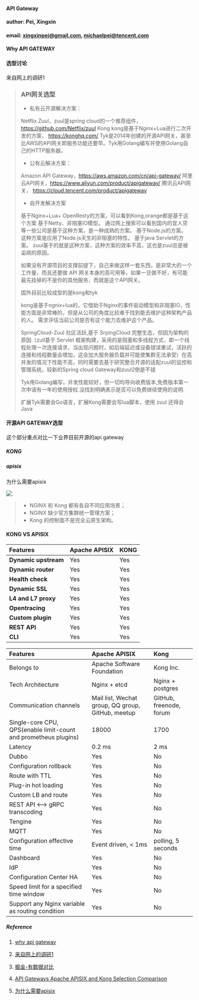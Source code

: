 #### API Gateway

#### author: Pei, Xingxin

#### email: xingxinpei@gmail.com, michaelpei@tencent.com



#### Why API GATEWAY



#### 选型讨论

来自网上的调研1

> ### API网关选型
>
> - 私有云开源解决方案：
>
> Netflix Zuul，zuul是spring cloud的一个推荐组件，https://github.com/Netflix/zuul
> Kong kong是基于Nginx+Lua进行二次开发的方案， https://konghq.com/
> Tyk是2014年创建的开源API网关，甚至比AWS的API网关即服务功能还要早。Tyk用Golang编写并使用Golang自己的HTTP服务器。
>
> - 公有云解决方案：
>
> Amazon API Gateway，https://aws.amazon.com/cn/api-gateway/
> 阿里云API网关，https://www.aliyun.com/product/apigateway/
> 腾讯云API网关， https://cloud.tencent.com/product/apigateway
>
> - 自开发解决方案
>
> 基于Nginx+Lua+ OpenResty的方案，可以看到Kong,orange都是基于这个方案
> 基于Netty、非阻塞IO模型。 通过网上搜索可以看到国内的宜人贷等一些公司是基于这种方案，是一种成熟的方案。
> 基于Node.js的方案。 这种方案是应用了Node.js天生的非阻塞的特性。
> 基于java Servlet的方案。 zuul基于的就是这种方案，这种方案的效率不高，这也是zuul总是被诟病的原因。
>
> 如果没有开源项目的支撑前提下，自己来做这样一套东西，是非常大的一个工作量，而且还要做 API 网关本身的高可用等，如果一旦做不好，有可能最先挂掉的不是你的其他服务，而就是这个API网关。
>
> 国外目前比较成型的是kong和tyk
>
> kong是基于ngnix+lua的，它借助于Nginx的事件驱动模型和非阻塞IO，性能方面是非常棒的，但是从公司的角度比较难于找到能去维护这种架构产品的人。 需求评估当前公司是否有这个能力去维护这个产品。
>
> SpringCloud-Zuul 社区活跃,基于 SrpingCloud 完整生态，但因为架构的原因（zull基于 Servlet 框架构建，采用的是阻塞和多线程方式，即一个线程处理一次连接请求，当出现问题时，如后端延迟或设备错误重试，活跃的连接和线程数量会增加，这会加大服务器负载并可能使集群无法承受）在高并发的情况下性能不高，同时需要去基于研究整合开源的适配zuul的监控和管理系统。较新的Spring cloud Gateway和zuul2倒是不错
>
> Tyk用Golang编写，并发性能较好，但一切均导向收费版本,免费版本第一次申请有一年的使用授权.没找到明确表示是否可以免费继续使用的说明.
>
> 扩展Tyk需要会Go语言，扩展Kong需要会写lua脚本，使用 zuul 还得会Java



#### 开源API GATEWAY选型

这个部分重点对比一下业界目前开源的api gateway

##### KONG

##### apisix

为什么需要apisix

![](https://segmentfault.com/img/remote/1460000040412331)

> - NGINX 和 Kong 都有各自不同应用场景；
> - NGINX 缺少官方集群统一管理方案；
> - Kong 的控制面不是完全云原生架构。



#### KONG VS APISIX

| **Features**         | **Apache APISIX** | **KONG** |
| :------------------- | :---------------- | :------- |
| **Dynamic upstream** | Yes               | Yes      |
| **Dynamic router**   | Yes               | Yes      |
| **Health check**     | Yes               | Yes      |
| **Dynamic SSL**      | Yes               | Yes      |
| **L4 and L7 proxy**  | Yes               | Yes      |
| **Opentracing**      | Yes               | Yes      |
| **Custom plugin**    | Yes               | Yes      |
| **REST API**         | Yes               | Yes      |
| **CLI**              | Yes               | Yes      |

| **Features**                                                 | **Apache APISIX**                                 | **Kong**                |
| :----------------------------------------------------------- | :------------------------------------------------ | :---------------------- |
| Belongs to                                                   | Apache Software Foundation                        | Kong Inc.               |
| Tech Architecture                                            | Nginx + etcd                                      | Nginx + postgres        |
| Communication channels                                       | Mail list, Wechat group, QQ group, GitHub, meetup | GitHub, freenode, forum |
| Single-core CPU, QPS(enable limit-count and prometheus plugins) | 18000                                             | 1700                    |
| Latency                                                      | 0.2 ms                                            | 2 ms                    |
| Dubbo                                                        | Yes                                               | No                      |
| Configuration rollback                                       | Yes                                               | No                      |
| Route with TTL                                               | Yes                                               | No                      |
| Plug-in hot loading                                          | Yes                                               | No                      |
| Custom LB and route                                          | Yes                                               | No                      |
| REST API <--> gRPC transcoding                               | Yes                                               | No                      |
| Tengine                                                      | Yes                                               | No                      |
| MQTT                                                         | Yes                                               | No                      |
| Configuration effective time                                 | Event driven, < 1ms                               | polling, 5 seconds      |
| Dashboard                                                    | Yes                                               | No                      |
| IdP                                                          | Yes                                               | No                      |
| Configuration Center HA                                      | Yes                                               | No                      |
| Speed limit for a specified time window                      | Yes                                               | No                      |
| Support any Nginx variable as routing condition              | Yes                                               | No                      |

##### Reference

1. [why api gateway](https://microservices.io/patterns/apigateway.html)
2. [来自网上的调研1](https://www.daimajiaoliu.com/daima/47973c73d100400)
3. [掘金-有数据对比](https://juejin.cn/post/6882952033712734216)

4. [API Gateways Apache APISIX and Kong Selection Comparison](https://www.apiseven.com/en/blog/api-gateways-apache-apisix-and-kong-selection-comparison)
5. [为什么需要apisix](https://segmentfault.com/a/1190000040412320)

